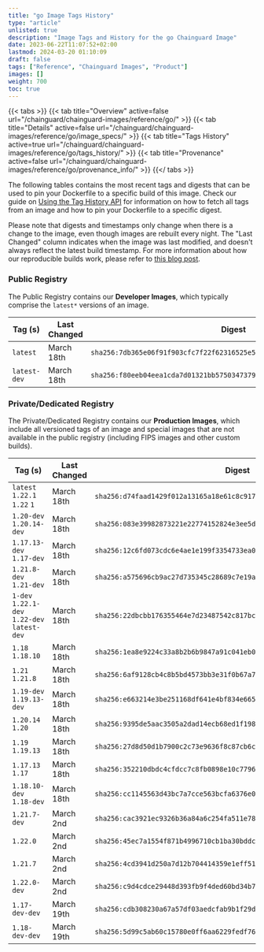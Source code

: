 ```yaml
---
title: "go Image Tags History"
type: "article"
unlisted: true
description: "Image Tags and History for the go Chainguard Image"
date: 2023-06-22T11:07:52+02:00
lastmod: 2024-03-20 01:10:09
draft: false
tags: ["Reference", "Chainguard Images", "Product"]
images: []
weight: 700
toc: true
---
```


{{< tabs >}}
{{< tab title="Overview" active=false url="/chainguard/chainguard-images/reference/go/" >}}
{{< tab title="Details" active=false url="/chainguard/chainguard-images/reference/go/image_specs/" >}}
{{< tab title="Tags History" active=true url="/chainguard/chainguard-images/reference/go/tags_history/" >}}
{{< tab title="Provenance" active=false url="/chainguard/chainguard-images/reference/go/provenance_info/" >}}
{{</ tabs >}}

The following tables contains the most recent tags and digests that can be used to pin your Dockerfile to a specific build of this image. Check our guide on [Using the Tag History API](/chainguard/chainguard-images/using-the-tag-history-api/) for information on how to fetch all tags from an image and how to pin your Dockerfile to a specific digest.

Please note that digests and timestamps only change when there is a change to the image, even though images are rebuilt every night. The "Last Changed" column indicates when the image was last modified, and doesn't always reflect the latest build timestamp. For more information about how our reproducible builds work, please refer to [this blog post](https://www.chainguard.dev/unchained/reproducing-chainguards-reproducible-image-builds).

### Public Registry
The Public Registry contains our **Developer Images**, which typically comprise the `latest*` versions of an image.

| Tag (s)       | Last Changed | Digest                                                                    |
|---------------|--------------|---------------------------------------------------------------------------|
|  `latest`     | March 18th   | `sha256:7db365e06f91f903cfc7f22f62316525e5a4666708ed0fd9a70fc96c9b442af8` |
|  `latest-dev` | March 18th   | `sha256:f80eeb04eea1cda7d01321bb57503473795f5c338c036b5db5de5deff17018ca` |


### Private/Dedicated Registry
The Private/Dedicated Registry contains our **Production Images**, which include all versioned tags of an image and special images that are not available in the public registry (including FIPS images and other custom builds).

| Tag (s)                                       | Last Changed | Digest                                                                    |
|-----------------------------------------------|--------------|---------------------------------------------------------------------------|
|  `latest` `1.22.1` `1.22` `1`                 | March 18th   | `sha256:d74faad1429f012a13165a18e61c8c917f61c012d4fa7f9d411745a7c5c12e53` |
|  `1.20-dev` `1.20.14-dev`                     | March 18th   | `sha256:083e39982873221e22774152824e3ee5dcf3a467976d13558572796ec9bcd8b2` |
|  `1.17.13-dev` `1.17-dev`                     | March 18th   | `sha256:12c6fd073cdc6e4ae1e199f3354733ea0c54bfd719c60b6dce1978e599e8506b` |
|  `1.21.8-dev` `1.21-dev`                      | March 18th   | `sha256:a575696cb9ac27d735345c28689c7e19a6b72c3c74f72c051a196282195aa53c` |
|  `1-dev` `1.22.1-dev` `1.22-dev` `latest-dev` | March 18th   | `sha256:22dbcbb176355464e7d23487542c817bcd511faacd239aad8ef5ace4c3a1ba3b` |
|  `1.18` `1.18.10`                             | March 18th   | `sha256:1ea8e9224c33a8b2b6b9847a91c041eb03367d27c5ea9d394c1c7e3fab1fddbc` |
|  `1.21` `1.21.8`                              | March 18th   | `sha256:6af9128cb4c8b5bd4573bb3e31f0b67a72ec9afef8fb2543bb8eb0c5927ed036` |
|  `1.19-dev` `1.19.13-dev`                     | March 18th   | `sha256:e663214e3be251168df641e4bf834e665928c5f19774a0c0ea87ccc8f924a2b9` |
|  `1.20.14` `1.20`                             | March 18th   | `sha256:9395de5aac3505a2dad14ecb68ed1f198ebb3d297c935af29d70fa151f097030` |
|  `1.19` `1.19.13`                             | March 18th   | `sha256:27d8d50d1b7900c2c73e9636f8c87cb6c666425f6c944283ad196761b424480c` |
|  `1.17.13` `1.17`                             | March 18th   | `sha256:352210dbdc4cfdcc7c8fb0898e10c7796ba30e2bdba8540225f150fb1de366ce` |
|  `1.18.10-dev` `1.18-dev`                     | March 18th   | `sha256:cc1145563d43bc7a7cce563bcfa6376e0514d020e13ce013aacf4a315621be9d` |
|  `1.21.7-dev`                                 | March 2nd    | `sha256:cac3921ec9326b36a84a6c254fa511e78862e75b645511e7f3b2cb74f0ea3a1c` |
|  `1.22.0`                                     | March 2nd    | `sha256:45ec7a1554f871b4996710cb1ba30bddc4800167cff2cb3019811fc0c1bcb190` |
|  `1.21.7`                                     | March 2nd    | `sha256:4cd3941d250a7d12b704414359e1eff51e681059e5e2233cabe2dbcc92d599a8` |
|  `1.22.0-dev`                                 | March 2nd    | `sha256:c9d4cdce29448d393fb9f4ded60bd34b7bad3eebf06e3458bad6737ae4cbb263` |
|  `1.17-dev-dev`                               | March 19th   | `sha256:cdb308230a67a57df03aedcfab9b1f29d6f5528c24cda754d039d6e5d447a92f` |
|  `1.18-dev-dev`                               | March 19th   | `sha256:5d99c5ab60c15780e0ff6aa6229fedf761772afd260a01bab33ad3895a195521` |

